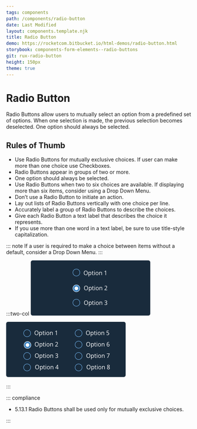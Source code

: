 ```yaml
---
tags: components
path: /components/radio-button
date: Last Modified
layout: components.template.njk
title: Radio Button
demo: https://rocketcom.bitbucket.io/html-demos/radio-button.html
storybook: components-form-elements--radio-buttons
git: rux-radio-button
height: 150px
theme: true
---
```


# Radio Button

Radio Buttons allow users to mutually select an option from a predefined set of options. When one selection is made, the previous selection becomes deselected. One option should always be selected.

## Rules of Thumb

- Use Radio Buttons for mutually exclusive choices. If user can make more than one choice use Checkboxes.
- Radio Buttons appear in groups of two or more.
- One option should always be selected.
- Use Radio Buttons when two to six choices are available. If displaying more than six items, consider using a Drop Down Menu.
- Don’t use a Radio Button to initiate an action.
- Lay out lists of Radio Buttons vertically with one choice per line.
- Accurately label a group of Radio Buttons to describe the choices.
- Give each Radio Button a text label that describes the choice it represents.
- If you use more than one word in a text label, be sure to use title-style capitalization.

::: note
If a user is required to make a choice between items without a default, consider a Drop Down Menu.
:::

:::two-col
![Do: Use Radio Buttons when asking users to select a mutually exclusive option from a predefined set of options. When one selection is made, a previous selection becomes deselected.](/img/components/radio-buttons-do-1.png "Do: Use Radio Buttons when asking users to select a mutually exclusive option from a predefined set of options. When one selection is made, a previous selection becomes deselected.")

![Don’t: Use Radio Buttons to display more than six items. Instead, use a Drop Down Menu.](/img/components/radio-buttons-dont-1.png "Don’t: Use Radio Buttons to display more than six items. Instead, use a Drop Down Menu.")

:::

::: compliance

- 5.13.1 Radio Buttons shall be used only for mutually exclusive choices.

:::